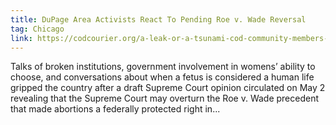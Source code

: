 ```yaml
---
title: DuPage Area Activists React To Pending Roe v. Wade Reversal
tag: Chicago
link: https://codcourier.org/a-leak-or-a-tsunami-cod-community-members-weigh-in-on-exposed-roe-decision/
---
```


Talks of broken institutions, government involvement in womens’ ability to choose, and conversations about when a fetus is considered a human life gripped the country after a draft Supreme Court opinion circulated on May 2 revealing that the Supreme Court may overturn the Roe v. Wade precedent that made abortions a federally protected right in...
